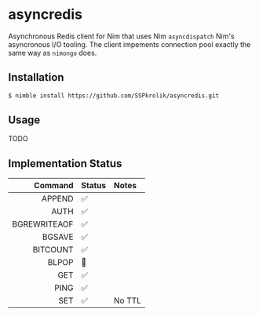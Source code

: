 # asyncredis

Asynchronous Redis client for Nim that uses Nim `asyncdispatch` Nim's asyncronous
I/O tooling. The client impements connection pool exactly the same way as `nimongo` does.

## Installation

```bash
$ nimble install https://github.com/SSPkrolik/asyncredis.git
```

## Usage

TODO

## Implementation Status

| Command      | Status             | Notes             |
|-------------:|:-------------------|:------------------|
| APPEND       | :white_check_mark: |                   |
| AUTH         | :white_check_mark: |                   | 
| BGREWRITEAOF | :white_check_mark: |                   |
| BGSAVE       | :white_check_mark: |                   |
| BITCOUNT     | :white_check_mark: |                   |
| BLPOP        | :red_circle:       |                   |
| GET          | :white_check_mark: |                   |
| PING         | :white_check_mark: |                   |
| SET          | :white_check_mark: | No TTL            |